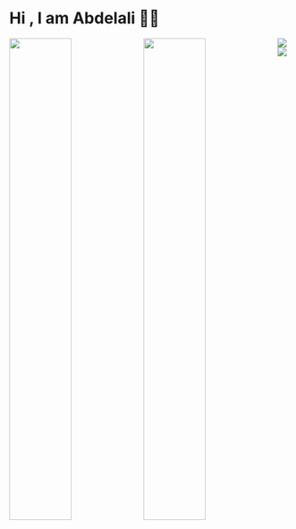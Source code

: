 # Hi , I am Abdelali 👨‍💻

<img align="left" width="47%" src="https://github-readme-stats.vercel.app/api?username=abdelali77&show_icons=true&theme=radical" />

<img align="left" width="47%" src="https://github-readme-stats.vercel.app/api/top-langs/?username=abdelali77&layout=compact" />

<img align="left" src="https://img.shields.io/badge/Visual%20Studio%20Code-0078d7.svg?style=for-the-badge&logo=visual-studio-code&logoColor=white">
<img align="left" src="https://img.shields.io/badge/javascript-%23323330.svg?style=for-the-badge&logo=javascript&logoColor=%23F7DF1E">

